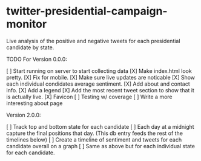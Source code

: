 # twitter-presidential-campaign-monitor
Live analysis of the positive and negative tweets for each presidential candidate by state.

TODO For Version 0.0.0:

[ ] Start running on server to start collecting data
[X] Make index.html look pretty.
[X] Fix for mobile.
[X] Make sure live updates are noticable
[X] Show each individual condidates average sentiment.
[X] Add about and contact info.
[X] Add a legend
[X] Add the most recent tweet section to show that it is actually live.
[X] Favicon
[ ] Testing w/ coverage
[ ] Write a more interesting about page


Version 2.0.0:

[ ] Track top and bottom state for each candidate
[ ] Each day at a midnight capture the final positions that day. (This db entry feeds the rest of the timelines below)
[ ] Create a timeline of sentiment and tweets for each candidate overall on a graph
[ ] Same as above but for each individual state for each candidate.
